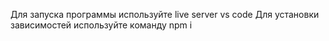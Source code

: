 Для запуска программы используйте live server vs code
Для установки зависимостей используйте команду npm i